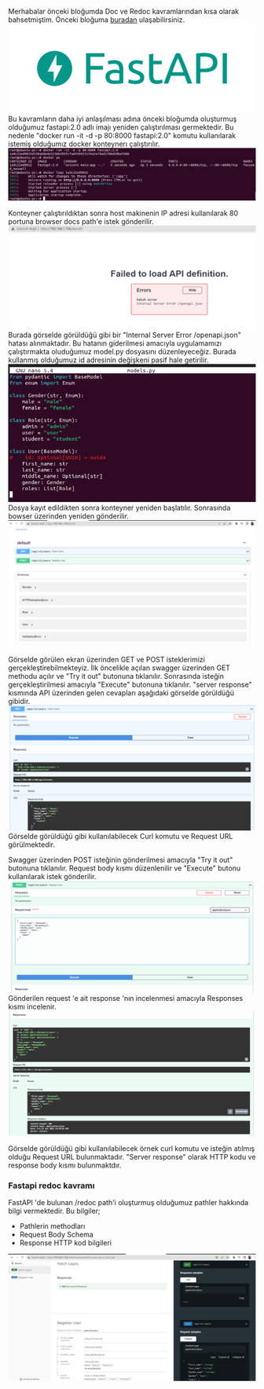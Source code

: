 Merhabalar önceki bloğumda Doc ve Redoc kavramlarından kısa olarak bahsetmiştim. Önceki bloğuma [buradan](https://medium.com/@muratasnb/fastapi-giri%C5%9F-798edbda01ec)
ulaşabilirsiniz.
![](https://github.com/mrtyildiz/Blog-Post/blob/main/Python/img/1.png?raw=true)
Bu kavramların daha iyi anlaşılması adına önceki bloğumda oluşturmuş olduğumuz fastapi:2.0 adlı imajı yeniden çalıştırılması germektedir. Bu nedenle "docker run -it -d -p 80:8000 fastapi:2.0" komutu kullanılarak istemiş olduğumız docker konteynerı çalıştırılır.
![](https://github.com/mrtyildiz/Blog-Post/blob/main/Python/img/14.png?raw=true)

Konteyner çalıştırıldıktan sonra host makinenin IP adresi kullanılarak 80 portuna browser docs path'e istek gönderilir. 
![](https://github.com/mrtyildiz/Blog-Post/blob/main/Python/img/15.png?raw=true)
Burada görselde  görüldüğü gibi bir "Internal Server Error /openapi.json" hatası alınmaktadır. Bu hatanın giderilmesi amacıyla uygulamamızı çalıştırmakta oluduğumuz model.py dosyasını düzenleyeceğiz. Burada kullanmış olduğumuz id adresinin değişkeni pasif hale getirilir.
![](https://github.com/mrtyildiz/Blog-Post/blob/main/Python/img/16.png?raw=true)
Dosya kayıt edildikten sonra konteyner yeniden başlatılır. Sonrasında bowser üzerinden yeniden gönderilir. 
![](https://github.com/mrtyildiz/Blog-Post/blob/main/Python/img/17.png?raw=true)

Görselde görülen ekran üzerinden GET ve POST isteklerimizi gerçekleştirebilmekteyiz. İlk öncelikle açılan swagger üzerinden GET methodu açılır ve "Try it out" butonuna tıklanılır. Sonrasında isteğin gerçekleştirilmesi amacıyla "Execute" butonuna tıklanılır. "server response" kısmında API üzerinden gelen cevapları aşağıdaki görselde görüldüğü gibidir.
![](https://github.com/mrtyildiz/Blog-Post/blob/main/Python/img/18.png?raw=true)
Görselde görüldüğü gibi kullanılabilecek Curl komutu ve Request URL görülmektedir.

Swagger üzerinden POST isteğinin gönderilmesi amacıyla "Try it out" butonuna tıklanılır. Request body kısmı düzenlenilir ve "Execute" butonu kullanılarak istek gönderilir.
![](https://github.com/mrtyildiz/Blog-Post/blob/main/Python/img/19.png?raw=true)
Gönderilen request 'e ait response 'nın incelenmesi amacıyla Responses kısmı incelenir.
![](https://github.com/mrtyildiz/Blog-Post/blob/main/Python/img/20.png?raw=true)

Görselde görüldüğü gibi kullanılabilecek örnek curl komutu ve isteğin atılmış olduğu Request URL bulunmaktadır. "Server response" olarak HTTP kodu ve response body kısmı bulunmaktdır.

### Fastapi redoc kavramı

FastAPI 'de bulunan /redoc path'i oluşturmuş olduğumuz pathler hakkında bilgi vermektedir. Bu bilgiler;
* Pathlerin methodları
* Request Body Schema
* Response HTTP kod bilgileri

![](https://github.com/mrtyildiz/Blog-Post/blob/main/Python/img/21.png?raw=true)
